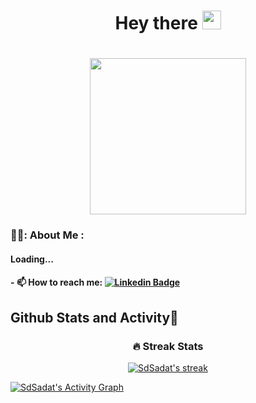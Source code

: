 <div id="header" align="center">
<h1>
           Hey there
  <img src="https://media.giphy.com/media/hvRJCLFzcasrR4ia7z/giphy.gif" width="30px"/>
</h1>
 
</div>
 <h1>    

  <div id="header" align="center">
           
   <img src="https://media.giphy.com/media/juua9i2c2fA0AIp2iq/giphy.gif" width="250px" style="display: inline-block;" />
              
  
 </div>

 
  </h1>



### 👨‍💻: About Me : 
#### Loading...
#### - :mailbox: How to reach me: [![Linkedin Badge](https://img.shields.io/badge/LinkedIn-0077B5?style=for-the-badge&logo=linkedin&logoColor=white)](https://www.linkedin.com/in/syed-sadat-ali-336101264/)





  <h2>Github Stats and Activity🎯</h2>
  <div id="header" align="center">

  <h3>🔥 Streak Stats</h3>

  <!-- GitHub Readme Streak Stats - https://github.com/SdSadat/github-readme-streak-stats -->
  <p>
    <a href="https://github.com/SdSadat/github-readme-streak-stats">
      <img title="🔥 Get streak stats for your profile at git.io/streak-stats" alt="SdSadat's streak" src="https://streak-stats.demolab.com/?user=SdSadat&theme=violet-dark&card&hide_border=true"/>
    </a>
    </div>
   
  <a href="https://github.com/ashutosh00710/github-readme-activity-graph"><img alt="SdSadat's Activity Graph" src="https://github-readme-activity-graph.vercel.app/graph/?username=SdSadat&bg_color=1F222E&color=F8D866&line=F85D7F&point=FFFFFF&hide_border=true" /></a>



<!--
**SdSadat/SdSadat** is a ✨ _special_ ✨ repository because its `README.md` (this file) appears on your GitHub profile.

Here are some ideas to get you started:

- 🔭 I’m currently working on ...
- 🌱 I’m currently learning ...
- 👯 I’m looking to collaborate on ...
- 🤔 I’m looking for help with ...
- 💬 Ask me about ...
- 📫 How to reach me: ...
- 😄 Pronouns: ...
- ⚡ Fun fact: ...
-->
